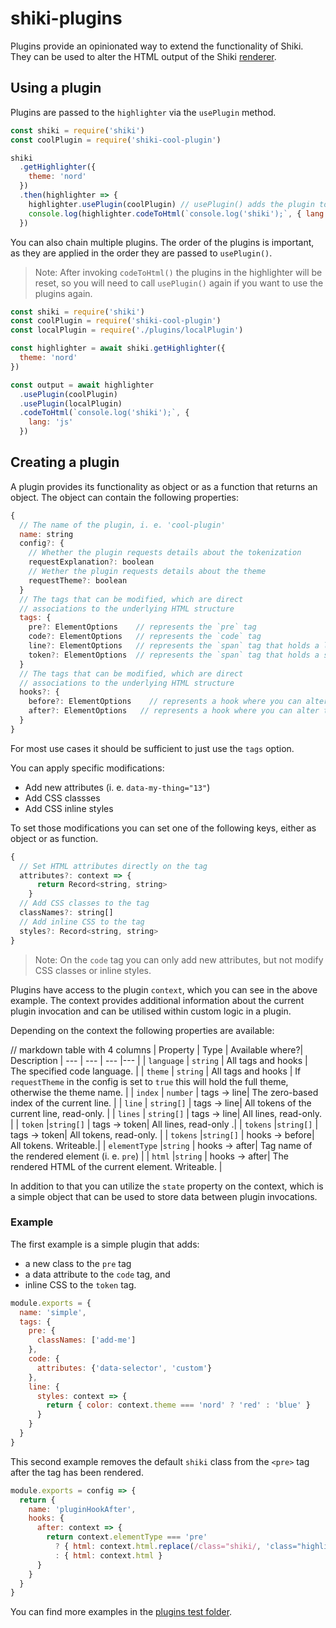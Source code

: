 # shiki-plugins

Plugins provide an opinionated way to extend the functionality of Shiki. They can be used to alter the HTML output of the Shiki [renderer](../packages/shiki/src/renderer.ts).

## Using a plugin

Plugins are passed to the `highlighter` via the `usePlugin` method.

```js
const shiki = require('shiki')
const coolPlugin = require('shiki-cool-plugin')

shiki
  .getHighlighter({
    theme: 'nord'
  })
  .then(highlighter => {
    highlighter.usePlugin(coolPlugin) // usePlugin() adds the plugin to the highlighter
    console.log(highlighter.codeToHtml(`console.log('shiki');`, { lang: 'js' }))
  })
```

You can also chain multiple plugins. The order of the plugins is important, as they are applied in the order they are passed to `usePlugin()`.

> Note: After invoking `codeToHtml()` the plugins in the highlighter will be reset, so you will need to call `usePlugin()` again if you want to use the plugins again.

```js
const shiki = require('shiki')
const coolPlugin = require('shiki-cool-plugin')
const localPlugin = require('./plugins/localPlugin')

const highlighter = await shiki.getHighlighter({
  theme: 'nord'
})

const output = await highlighter
  .usePlugin(coolPlugin)
  .usePlugin(localPlugin)
  .codeToHtml(`console.log('shiki');`, {
    lang: 'js'
  })
```

## Creating a plugin

A plugin provides its functionality as object or as a function that returns an object. The object can contain the following properties:

```js
{
  // The name of the plugin, i. e. 'cool-plugin'
  name: string
  config?: {
    // Whether the plugin requests details about the tokenization
    requestExplanation?: boolean
    // Wether the plugin requests details about the theme
    requestTheme?: boolean
  }
  // The tags that can be modified, which are direct
  // associations to the underlying HTML structure
  tags: {
    pre?: ElementOptions    // represents the `pre` tag
    code?: ElementOptions   // represents the `code` tag
    line?: ElementOptions   // represents the `span` tag that holds a line of tokens
    token?: ElementOptions  // represents the `span` tag that holds a single token
  }
  // The tags that can be modified, which are direct
  // associations to the underlying HTML structure
  hooks?: {
    before?: ElementOptions    // represents a hook where you can alter the tokenized elements before any rendering happens
    after?: ElementOptions   // represents a hook where you can alter the HTML output of the renderer (for every tag type)
  }
}
```

For most use cases it should be sufficient to just use the `tags` option.

You can apply specific modifications:

- Add new attributes (i. e. `data-my-thing="13"`)
- Add CSS classses
- Add CSS inline styles

To set those modifications you can set one of the following keys, either as object or as function.

```js
{
  // Set HTML attributes directly on the tag
  attributes?: context => {
      return Record<string, string>
    }
  // Add CSS classes to the tag
  classNames?: string[]
  // Add inline CSS to the tag
  styles?: Record<string, string>
}
```

> Note: On the `code` tag you can only add new attributes, but not modify CSS classes or inline styles.

Plugins have access to the plugin `context`, which you can see in the above example. The context provides additional information about the current plugin invocation and can be utilised within custom logic in a plugin.

Depending on the context the following properties are available:

// markdown table with 4 columns
| Property | Type | Available where?| Description
| --- | --- | --- |--- |
| `language` | `string` | All tags and hooks | The specified code language. |
| `theme` | `string` | All tags and hooks | If `requestTheme` in the config is set to `true` this will hold the full theme, otherwise the theme name. |
| `index` | `number` | tags -> line| The zero-based index of the current line. |
| `line` | `string[]` | tags -> line| All tokens of the current line, read-only. |
| `lines` | `string[]` | tags -> line| All lines, read-only. |
| `token` |`string[]` | tags -> token| All lines, read-only .|
| `tokens` |`string[]` | tags -> token| All tokens, read-only. |
| `tokens` |`string[]` | hooks -> before| All tokens. Writeable.|
| `elementType` |`string` | hooks -> after| Tag name of the rendered element (i. e. `pre`) |
| `html` |`string` | hooks -> after| The rendered HTML of the current element. Writeable. |

In addition to that you can utilize the `state` property on the context, which is a simple object that can be used to store data between plugin invocations.

### Example

The first example is a simple plugin that adds:

- a new class to the `pre` tag
- a data attribute to the `code` tag, and
- inline CSS to the `token` tag.

```js
module.exports = {
  name: 'simple',
  tags: {
    pre: {
      classNames: ['add-me']
    },
    code: {
      attributes: {'data-selector', 'custom'}
    },
    line: {
      styles: context => {
        return { color: context.theme === 'nord' ? 'red' : 'blue' }
      }
    }
  }
}
```

This second example removes the default `shiki` class from the `<pre>` tag after the tag has been rendered.

```js
module.exports = config => {
  return {
    name: 'pluginHookAfter',
    hooks: {
      after: context => {
        return context.elementType === 'pre'
          ? { html: context.html.replace(/class="shiki/, 'class="highlighter') }
          : { html: context.html }
      }
    }
  }
}
```

You can find more examples in the [plugins test folder](../packages/shiki/src/__tests__/plugins).
